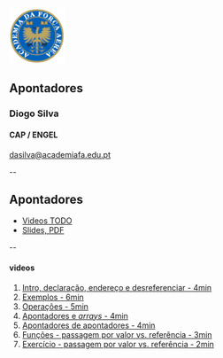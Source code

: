 <img src="img/afa.png" height="100">


## Apontadores

### Diogo Silva
####  CAP / ENGEL
dasilva@academiafa.edu.pt

<!-- .slide: data-background="Cornsilk" id="pointer" -->

--

## Apontadores


- [Videos TODO](#/pointer_videos)
- [Slides, PDF](pdf/08_pointers.pptx.pdf)

--

<!-- .slide: id="pointer_videos"-->

#### videos

1. [Intro, declaração, endereço e desreferenciar - 4min](https://www.loom.com/share/637504006dd44b679cc9340ead5f07e7)
2. [Exemplos - 6min](https://www.loom.com/share/a11e3238c9a7434a8f70df8324572f52)
3. [Operações - 5min](https://www.loom.com/share/6f8dd8ef744a458bb3a53d9be907598b)
4. [Apontadores e _arrays_ - 4min](https://www.loom.com/share/cfe237b27168414aaaefac3fd0d0a574)
5. [Apontadores de apontadores - 4min](https://www.loom.com/share/ce0ebf11069f4881890057a919dce182)
6. [Funções - passagem por valor vs. referência - 3min](https://www.loom.com/share/ba92de73d5e9466eb4272e0cd26e7512)
7. [Exercício - passagem por valor vs. referência - 2min](https://www.loom.com/share/ba92de73d5e9466eb4272e0cd26e7512)

